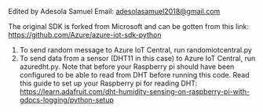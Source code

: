 Edited by Adesola Samuel
Email: adesolasamuel2018@gmail.com

The original SDK is forked from Microsoft and can be gotten from this link: https://github.com/Azure/azure-iot-sdk-python

1. To send random message to Azure IoT Central, run randomiotcentral.py
2. To send data from a sensor (DHT11 in this case) to Azure IoT Central, run azuredht.py. Note that 
before your Raspberry pi should have been configured to be able to read from DHT before running this
code. Read this guide to set up your Raspberry pi for reading DHT: https://learn.adafruit.com/dht-humidity-sensing-on-raspberry-pi-with-gdocs-logging/python-setup
